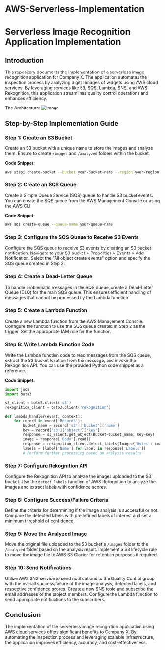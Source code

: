 # AWS-Serverless-Implementation


# Serverless Image Recognition Application Implementation

## Introduction

This repository documents the implementation of a serverless image recognition application for Company X. The application automates the inspection process by analyzing digital images of widgets using AWS cloud services. By leveraging services like S3, SQS, Lambda, SNS, and AWS Rekognition, this application streamlines quality control operations and enhances efficiency.

The Architecture:
![image](https://github.com/patel-jhanvi/AWS-Serverless-Implementation/assets/61945134/929bc4a5-123b-48c3-b510-ff8b210eac4c)


## Step-by-Step Implementation Guide

### Step 1: Create an S3 Bucket

Create an S3 bucket with a unique name to store the images and analyze them. Ensure to create `/images` and `/analyzed` folders within the bucket.

**Code Snippet:**
```bash
aws s3api create-bucket --bucket your-bucket-name --region your-region
```

### Step 2: Create an SQS Queue

Create a Simple Queue Service (SQS) queue to handle S3 bucket events. You can create the SQS queue from the AWS Management Console or using the AWS CLI.

**Code Snippet:**
```bash
aws sqs create-queue --queue-name your-queue-name
```

### Step 3: Configure the SQS Queue to Receive S3 Events

Configure the SQS queue to receive S3 events by creating an S3 bucket notification. Navigate to your S3 bucket > Properties > Events > Add Notification. Select the "All object create events" option and specify the SQS queue created in Step 2.

### Step 4: Create a Dead-Letter Queue

To handle problematic messages in the SQS queue, create a Dead-Letter Queue (DLQ) for the main SQS queue. This ensures efficient handling of messages that cannot be processed by the Lambda function.

### Step 5: Create a Lambda Function

Create a new Lambda function from the AWS Management Console. Configure the function to use the SQS queue created in Step 2 as the trigger. Set the appropriate IAM role for the function.

### Step 6: Write Lambda Function Code

Write the Lambda function code to read messages from the SQS queue, extract the S3 bucket location from the message, and invoke the Rekognition API. You can use the provided Python code snippet as a reference.

**Code Snippet:**
```python
import json
import boto3

s3_client = boto3.client('s3')
rekognition_client = boto3.client('rekognition')

def lambda_handler(event, context):
    for record in event['Records']:
        bucket_name = record['s3']['bucket']['name']
        key = record['s3']['object']['key']
        response = s3_client.get_object(Bucket=bucket_name, Key=key)
        image = response['Body'].read()
        response = rekognition_client.detect_labels(Image={'Bytes': image}, MaxLabels=10, MinConfidence=90)
        labels = [label['Name'] for label in response['Labels']]
        # Perform further processing based on analysis results
```

### Step 7: Configure Rekognition API

Configure the Rekognition API to analyze the images uploaded to the S3 bucket. Use the `detect_labels` function of AWS Rekognition to analyze the images and extract labels with confidence scores.

### Step 8: Configure Success/Failure Criteria

Define the criteria for determining if the image analysis is successful or not. Compare the detected labels with predefined labels of interest and set a minimum threshold of confidence.

### Step 9: Move the Analyzed Image

Move the original file uploaded to the S3 bucket's `/images` folder to the `/analyzed` folder based on the analysis result. Implement a S3 lifecycle rule to move the image file to AWS S3 Glacier for retention purposes if required.

### Step 10: Send Notifications

Utilize AWS SNS service to send notifications to the Quality Control group with the overall success/failure of the image analysis, detected labels, and respective confidence scores. Create a new SNS topic and subscribe the email addresses of the project members. Configure the Lambda function to send appropriate notifications to the subscribers.

## Conclusion

The implementation of the serverless image recognition application using AWS cloud services offers significant benefits to Company X. By automating the inspection process and leveraging scalable infrastructure, the application improves efficiency, accuracy, and cost-effectiveness.

